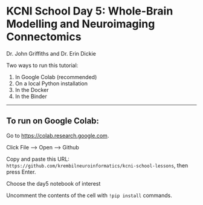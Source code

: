 # KCNI School Day 5: Whole-Brain Modelling and Neuroimaging Connectomics

Dr. John Griffiths and Dr. Erin Dickie


Two ways to run this tutorial: 

1. In Google Colab (recommended)  
2. On a local Python installation  
3. In the Docker  
4. In the Binder  


---

## To run on Google Colab:

Go to https://colab.research.google.com.

Click File --> Open --> Github

Copy and paste this URL: `https://github.com/krembilneuroinformatics/kcni-school-lessons`, then press Enter.

Choose the day5 notebook of interest 

Uncomment the contents of the cell with `!pip install` commands. 

